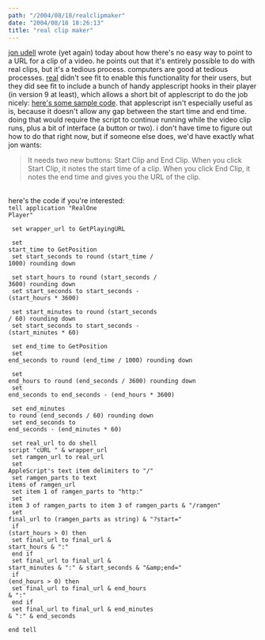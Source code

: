 ```yaml
---
path: "/2004/08/18/realclipmaker" 
date: "2004/08/18 18:26:13" 
title: "real clip maker" 
---
```

<a href="http://weblog.infoworld.com/udell/2004/08/18.html#a1062">jon udell</a> wrote (yet again) today about how there's no easy way to point to a URL for a clip of a video. he points out that it's entirely possible to do with real clips, but it's a tedious process. computers are good at tedious processes. <a href="http://www.real.com/">real</a> didn't see fit to enable this functionality for their users, but they did see fit to include a bunch of handy applescript hooks in their player (in version 9 at least), which allows a short bit of applescript to do the job nicely: <a href="http://www.randomchaos.com/geek/real_clip_maker.zip">here's some sample code</a>. that applescript isn't especially useful as is, because it doesn't allow any gap between the start time and end time. doing that would require the script to continue running while the video clip runs, plus a bit of interface (a button or two). i don't have time to figure out how to do that right now, but if someone else does, we'd have exactly what jon wants:<br><blockquote>It needs two new buttons: Start Clip and End Clip. When you click Start Clip, it notes the start time of a clip. When you click End Clip, it notes the end time and gives you the URL of the clip.</blockquote><br>here's the code if you're interested:<br><code style="white-space: pre;">tell application "RealOne Player"<br>	<br>	set wrapper_url to GetPlayingURL<br>	<br>	set start_time to GetPosition<br>	set start_seconds to round (start_time / 1000) rounding down<br>	<br>	set start_hours to round (start_seconds / 3600) rounding down<br>	set start_seconds to start_seconds - (start_hours * 3600)<br>	<br>	set start_minutes to round (start_seconds / 60) rounding down<br>	set start_seconds to start_seconds - (start_minutes * 60)<br>	<br>	set end_time to GetPosition<br>	set end_seconds to round (end_time / 1000) rounding down<br>	<br>	set end_hours to round (end_seconds / 3600) rounding down<br>	set end_seconds to end_seconds - (end_hours * 3600)<br>	<br>	set end_minutes to round (end_seconds / 60) rounding down<br>	set end_seconds to end_seconds - (end_minutes * 60)<br>	<br>	set real_url to do shell script "cURL " &amp; wrapper_url<br>	set ramgen_url to real_url<br>	set AppleScript's text item delimiters to "/"<br>	set ramgen_parts to text items of ramgen_url<br>	set item 1 of ramgen_parts to "http:"<br>	set item 3 of ramgen_parts to item 3 of ramgen_parts &amp; "/ramgen"<br>	set final_url to (ramgen_parts as string) &amp; "?start="<br>	if (start_hours > 0) then<br>		set final_url to final_url &amp; start_hours &amp; ":"<br>	end if<br>	set final_url to final_url &amp; start_minutes &amp; ":" &amp; start_seconds &amp; "&amp;amp;end="<br>	if (end_hours > 0) then<br>		set final_url to final_url &amp; end_hours &amp; ":"<br>	end if<br>	set final_url to final_url &amp; end_minutes &amp; ":" &amp; end_seconds<br>	<br>end tell</code>